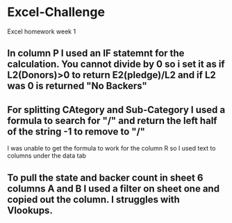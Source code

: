 # Excel-Challenge
Excel homework week 1


## In column P I used an IF statemnt for the calculation. You cannot divide by 0 so i set it as if L2(Donors)>0 to return E2(pledge)/L2 and if L2 was 0 is returned "No Backers"

## For splitting CAtegory and Sub-Category I used a formula to search for "/" and return the left half of the string -1 to remove to "/"
   I was unable to get the formula to work for the column R so I used text to columns under the data tab
   
## To pull the state and backer count in sheet 6 columns A and B I used a filter on sheet one and copied out the column.  I struggles with Vlookups.
